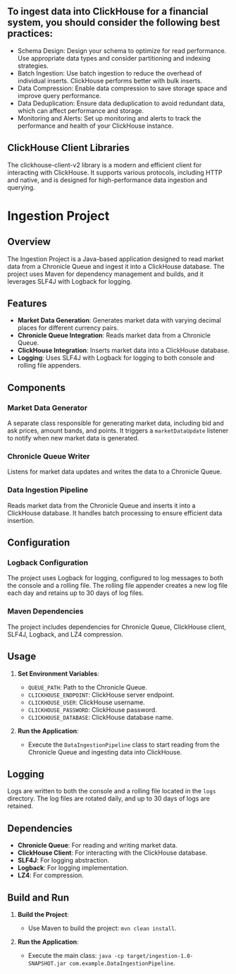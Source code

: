 ## To ingest data into ClickHouse for a financial system, you should consider the following best practices:  
- Schema Design: Design your schema to optimize for read performance. Use appropriate data types and consider partitioning and indexing strategies.  
- Batch Ingestion: Use batch ingestion to reduce the overhead of individual inserts. ClickHouse performs better with bulk inserts.  
- Data Compression: Enable data compression to save storage space and improve query performance.  
- Data Deduplication: Ensure data deduplication to avoid redundant data, which can affect performance and storage.  
- Monitoring and Alerts: Set up monitoring and alerts to track the performance and health of your ClickHouse instance.


## ClickHouse Client Libraries
The clickhouse-client-v2 library is a modern and efficient client for interacting with ClickHouse. 
It supports various protocols, including HTTP and native, and is designed for high-performance data ingestion and querying.



# Ingestion Project

## Overview

The Ingestion Project is a Java-based application designed to read market data from a Chronicle Queue and ingest it into a ClickHouse database. The project uses Maven for dependency management and builds, and it leverages SLF4J with Logback for logging.

## Features

- **Market Data Generation**: Generates market data with varying decimal places for different currency pairs.
- **Chronicle Queue Integration**: Reads market data from a Chronicle Queue.
- **ClickHouse Integration**: Inserts market data into a ClickHouse database.
- **Logging**: Uses SLF4J with Logback for logging to both console and rolling file appenders.

## Components

### Market Data Generator

A separate class responsible for generating market data, including bid and ask prices, amount bands, and points. It triggers a `marketDataUpdate` listener to notify when new market data is generated.

### Chronicle Queue Writer

Listens for market data updates and writes the data to a Chronicle Queue.

### Data Ingestion Pipeline

Reads market data from the Chronicle Queue and inserts it into a ClickHouse database. It handles batch processing to ensure efficient data insertion.

## Configuration

### Logback Configuration

The project uses Logback for logging, configured to log messages to both the console and a rolling file. The rolling file appender creates a new log file each day and retains up to 30 days of log files.

### Maven Dependencies

The project includes dependencies for Chronicle Queue, ClickHouse client, SLF4J, Logback, and LZ4 compression.

## Usage

1. **Set Environment Variables**:
   - `QUEUE_PATH`: Path to the Chronicle Queue.
   - `CLICKHOUSE_ENDPOINT`: ClickHouse server endpoint.
   - `CLICKHOUSE_USER`: ClickHouse username.
   - `CLICKHOUSE_PASSWORD`: ClickHouse password.
   - `CLICKHOUSE_DATABASE`: ClickHouse database name.

2. **Run the Application**:
   - Execute the `DataIngestionPipeline` class to start reading from the Chronicle Queue and ingesting data into ClickHouse.

## Logging

Logs are written to both the console and a rolling file located in the `logs` directory. The log files are rotated daily, and up to 30 days of logs are retained.

## Dependencies

- **Chronicle Queue**: For reading and writing market data.
- **ClickHouse Client**: For interacting with the ClickHouse database.
- **SLF4J**: For logging abstraction.
- **Logback**: For logging implementation.
- **LZ4**: For compression.

## Build and Run

1. **Build the Project**:
   - Use Maven to build the project: `mvn clean install`.

2. **Run the Application**:
   - Execute the main class: `java -cp target/ingestion-1.0-SNAPSHOT.jar com.example.DataIngestionPipeline`.
